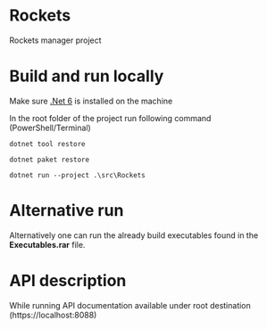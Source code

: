 # Rockets

Rockets manager project


# Build and run locally

Make sure [.Net 6](https://dotnet.microsoft.com/en-us/download/dotnet/6.0) is installed on the machine 

In the root folder of the project run following command (PowerShell/Terminal)

``dotnet tool restore``

``dotnet paket restore``

``dotnet run --project .\src\Rockets``

# Alternative run

Alternatively one can run the already build executables found in the **Executables.rar** file. 


# API description

While running API documentation available under root destination (https://localhost:8088)